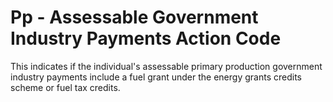 # Pp - Assessable Government Industry Payments Action Code
This indicates if the individual's assessable primary production government industry payments include a fuel grant under the energy grants credits scheme or fuel tax credits.